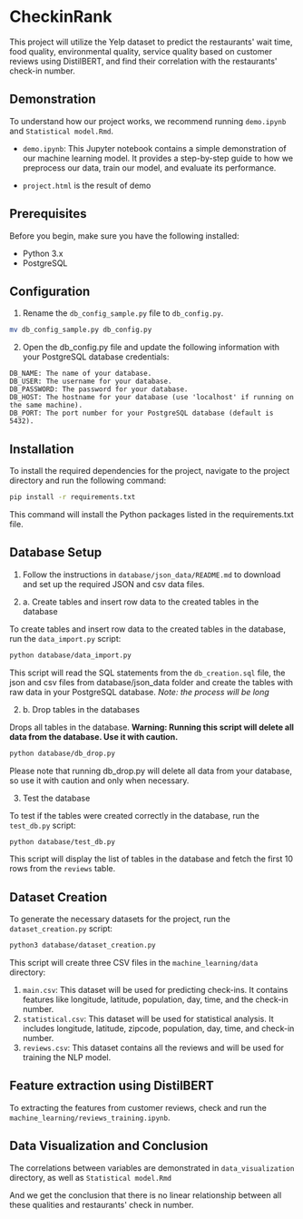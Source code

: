 # CheckinRank

This project will utilize the Yelp dataset to predict the restaurants' wait time, food quality, environmental quality, 
service quality based on customer reviews using DistilBERT, and find their correlation with the restaurants' check-in number.

## Demonstration

To understand how our project works, we recommend running `demo.ipynb` and `Statistical model.Rmd`. 

- `demo.ipynb`: This Jupyter notebook contains a simple demonstration of our machine learning model. It provides a 
step-by-step guide to  how we preprocess our data, train our model, and evaluate its performance.

- `project.html` is the result of demo

## Prerequisites

Before you begin, make sure you have the following installed:

- Python 3.x
- PostgreSQL

## Configuration

1. Rename the `db_config_sample.py` file to `db_config.py`.

```bash
mv db_config_sample.py db_config.py
```

2. Open the db_config.py file and update the following information with your PostgreSQL database credentials:

```
DB_NAME: The name of your database.
DB_USER: The username for your database.
DB_PASSWORD: The password for your database.
DB_HOST: The hostname for your database (use 'localhost' if running on the same machine).
DB_PORT: The port number for your PostgreSQL database (default is 5432).
```

## Installation

To install the required dependencies for the project, navigate to the project directory and run the following command:

```bash
pip install -r requirements.txt
```

This command will install the Python packages listed in the requirements.txt file.

## Database Setup

1. Follow the instructions in `database/json_data/README.md` to download and 
set up the required JSON and csv data files.

2. a. Create tables and insert row data to the created tables in the database

To create tables and insert row data to the created tables in the database, run the `data_import.py` script:

```bash
python database/data_import.py
```

This script will read the SQL statements from the `db_creation.sql` file, the json and csv files 
from database/json_data folder
and create the tables with raw data in your PostgreSQL database.
*Note: the process will be long*

2. b. Drop tables in the databases

Drops all tables in the database. **Warning: Running this script will delete all data from the database. 
Use it with caution.**

```bash
python database/db_drop.py
```

Please note that running db_drop.py will delete all data from your database, so use it with caution 
and only when necessary.


3. Test the database

To test if the tables were created correctly in the database, run the `test_db.py` script:

```bash
python database/test_db.py
```

This script will display the list of tables in the database and fetch the first 10 rows from the `reviews` table.

## Dataset Creation

To generate the necessary datasets for the project, run the `dataset_creation.py` script:

```bash
python3 database/dataset_creation.py
```

This script will create three CSV files in the `machine_learning/data` directory:

1. `main.csv`: This dataset will be used for predicting check-ins. It contains features like longitude, latitude, population, day, time, and the check-in number.
2. `statistical.csv`: This dataset will be used for statistical analysis. It includes longitude, latitude, zipcode, population, day, time, and check-in number.
3. `reviews.csv`: This dataset contains all the reviews and will be used for training the NLP model.


## Feature extraction using DistilBERT

To extracting the features from customer reviews, check and run the `machine_learning/reviews_training.ipynb`.


## Data Visualization and Conclusion

The correlations between variables are demonstrated in `data_visualization` directory, as well as `Statistical model.Rmd`

And we get the conclusion that there is no linear relationship between all these qualities and restaurants' check in number.
